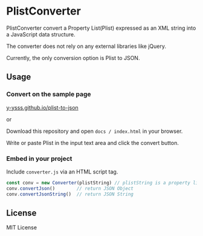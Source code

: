 # PlistConverter
PlistConverter convert a Property List(Plist) expressed as an XML string into a JavaScript data structure.

The converter does not rely on any external libraries like jQuery.

Currently, the only conversion option is Plist to JSON.

## Usage
### Convert on the sample page
[y-ysss.github.io/plist-to-json](https://y-ysss.github.io/plist-to-json/)

or

Download this repository and open `docs / index.html` in your browser.

Write or paste Plist in the input text area and click the convert button.

### Embed in your project
Include ` converter.js ` via an HTML script tag.

``` js
const conv = new Converter(plistString) // plistString is a property list represented as an XML string
conv.convertJson()        // return JSON Object
conv.convertJsonString()  // return JSON String
```

## License
MIT License